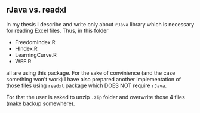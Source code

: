 ## rJava vs. readxl

In my thesis I describe and write only about `rJava` library which is necessary for reading Excel files. Thus, in this folder 

- FreedomIndex.R
- HIndex.R
- LearningCurve.R
- WEF.R

all are using this package. For the sake of convinience (and the case something won't work) I have also prepared another implementation of those files using `readxl` package which DOES NOT require `rJava`.

For that the user is asked to unzip `.zip` folder and overwrite those 4 files (make backup somewhere). 








